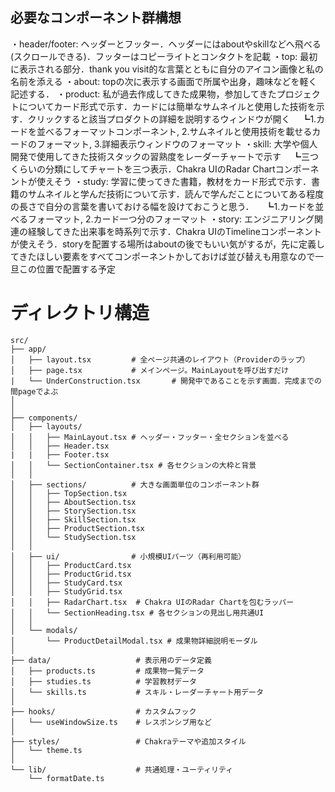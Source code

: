 ## 必要なコンポーネント群構想
・header/footer: ヘッダーとフッター．ヘッダーにはaboutやskillなどへ飛べる(スクロールできる)．フッターはコピーライトとコンタクトを記載
・top: 最初に表示される部分．thank you visit的な言葉とともに自分のアイコン画像と私の名前を添える
・about: topの次に表示する画面で所属や出身，趣味などを軽く記述する．
・product: 私が過去作成してきた成果物，参加してきたプロジェクトについてカード形式で示す．カードには簡単なサムネイルと使用した技術を示す．クリックすると該当プロダクトの詳細を説明するウィンドウが開く
　┗1.カードを並べるフォーマットコンポーネント, 2.サムネイルと使用技術を載せるカードのフォーマット,  3.詳細表示ウィンドウのフォーマット
・skill: 大学や個人開発で使用してきた技術スタックの習熟度をレーダーチャートで示す
　┗三つくらいの分類にしてチャートを三つ表示．Chakra UIのRadar Chartコンポーネントが使えそう
・study: 学習に使ってきた書籍，教材をカード形式で示す．書籍のサムネイルと学んだ技術について示す．読んで学んだことについてある程度の長さで自分の言葉を書いておける幅を設けておこうと思う．
　┗1.カードを並べるフォーマット, 2.カード一つ分のフォーマット
・story: エンジニアリング関連の経験してきた出来事を時系列で示す．Chakra UIのTimelineコンポーネントが使えそう．storyを配置する場所はaboutの後でもいい気がするが，先に定義してきたほしい要素をすべてコンポーネントかしておけば並び替えも用意なので一旦この位置で配置する予定

# ディレクトリ構造
```
src/
├── app/
│   ├── layout.tsx         # 全ページ共通のレイアウト（Providerのラップ）
│   ├── page.tsx           # メインページ。MainLayoutを呼び出すだけ
|   └── UnderConstruction.tsx       # 開発中であることを示す画面．完成までの間pageでよぶ
│   
│
├── components/
│   ├── layouts/
│   │   ├── MainLayout.tsx # ヘッダー・フッター・全セクションを並べる
│   │   ├── Header.tsx
|   |   ├── Footer.tsx
│   │   └── SectionContainer.tsx # 各セクションの大枠と背景
│   │
│   ├── sections/          # 大きな画面単位のコンポーネント群
│   │   ├── TopSection.tsx
│   │   ├── AboutSection.tsx
│   │   ├── StorySection.tsx
│   │   ├── SkillSection.tsx
│   │   ├── ProductSection.tsx
│   │   └── StudySection.tsx
│   │
│   ├── ui/                # 小規模UIパーツ（再利用可能）
│   │   ├── ProductCard.tsx
│   │   ├── ProductGrid.tsx
│   │   ├── StudyCard.tsx
│   │   ├── StudyGrid.tsx
│   │   ├── RadarChart.tsx  # Chakra UIのRadar Chartを包むラッパー
│   │   └── SectionHeading.tsx # 各セクションの見出し用共通UI
│   │
│   └── modals/
│       └── ProductDetailModal.tsx # 成果物詳細説明モーダル
│
├── data/                   # 表示用のデータ定義
│   ├── products.ts         # 成果物一覧データ
│   ├── studies.ts          # 学習教材データ
│   └── skills.ts           # スキル・レーダーチャート用データ
│
├── hooks/                  # カスタムフック
│   └── useWindowSize.ts    # レスポンシブ用など
│
├── styles/                 # Chakraテーマや追加スタイル
│   └── theme.ts
│
└── lib/                    # 共通処理・ユーティリティ
    └── formatDate.ts
```